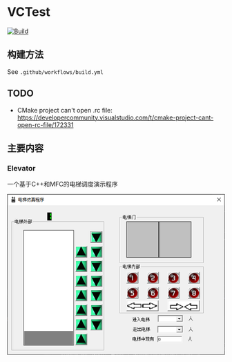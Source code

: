 # VCTest

[![Build](https://github.com/jiangxincode/VCTest/actions/workflows/build.yml/badge.svg)](https://github.com/jiangxincode/VCTest/actions/workflows/build.yml)

## 构建方法

See `.github/workflows/build.yml`

## TODO

* CMake project can't open .rc file: <https://developercommunity.visualstudio.com/t/cmake-project-cant-open-rc-file/172331>

## 主要内容

### Elevator

一个基于C++和MFC的电梯调度演示程序

![](https://raw.githubusercontent.com/jiangxincode/PicGo/master/VSTest_20240928113329.png)
